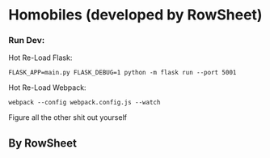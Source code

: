 # Homobiles (developed by RowSheet)

### Run Dev:

Hot Re-Load Flask:

    FLASK_APP=main.py FLASK_DEBUG=1 python -m flask run --port 5001

Hot Re-Load Webpack:

    webpack --config webpack.config.js --watch

Figure all the other shit out yourself

## By RowSheet
